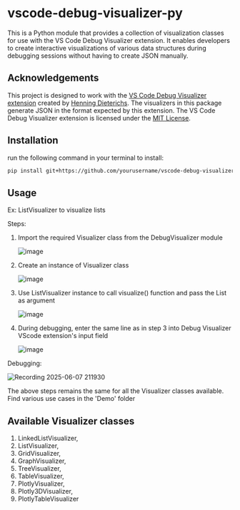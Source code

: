 # vscode-debug-visualizer-py
This is a Python module that provides a collection of visualization classes for use with the VS Code Debug Visualizer extension. It enables developers to create interactive visualizations of various data structures during debugging sessions without having to create JSON manually.


## Acknowledgements

This project is designed to work with the [VS Code Debug Visualizer extension](https://marketplace.visualstudio.com/items?itemName=hediet.debug-visualizer) created by [Henning Dieterichs](https://github.com/hediet). The visualizers in this package generate JSON in the format expected by this extension.
The VS Code Debug Visualizer extension is licensed under the [MIT License](https://github.com/hediet/vscode-debug-visualizer/blob/master/data-extraction/LICENSE.md).


## Installation
run the following command in your terminal to install:
```bash
pip install git+https://github.com/yourusername/vscode-debug-visualizer-py.git
```
## Usage

Ex: ListVisualizer to visualize lists

Steps:

1. Import the required Visualizer class from the DebugVisualizer module
   
   ![image](https://github.com/user-attachments/assets/33a91642-47df-4cd2-b01d-36bd04111b11)


2. Create an instance of Visualizer class
   
   ![image](https://github.com/user-attachments/assets/932d1a95-bc10-40a7-8ddf-932184bf6107)
   

3. Use ListVisualizer instance to call visualize() function and pass the List as argument
   
   ![image](https://github.com/user-attachments/assets/0de62db1-2050-44ef-8b84-b241fc9e712c)
   

5. During debugging, enter the same line as in step 3 into Debug Visualizer VScode extension's input field
   
   ![image](https://github.com/user-attachments/assets/d46685d0-b7c9-4b93-a3fc-742db58192fd)

Debugging:

   ![Recording 2025-06-07 211930](https://github.com/user-attachments/assets/9d46a139-49e0-4f6f-801b-48586a35f8a2)


The above steps remains the same for all the Visualizer classes available.
Find various use cases in the 'Demo' folder

## Available Visualizer classes

1. LinkedListVisualizer,
2. ListVisualizer,
3. GridVisualizer,
4. GraphVisualizer,
5. TreeVisualizer,
6. TableVisualizer,
7. PlotlyVisualizer,
8. Plotly3DVisualizer,
9. PlotlyTableVisualizer


